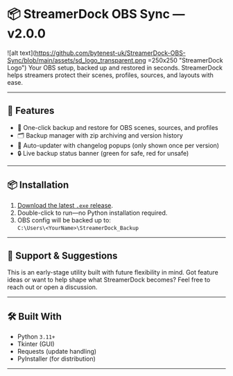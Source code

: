 # 📦 StreamerDock OBS Sync — v2.0.0
![alt text](https://github.com/bytenest-uk/StreamerDock-OBS-Sync/blob/main/assets/sd_logo_transparent.png =250x250 "StreamerDock Logo")
Your OBS setup, backed up and restored in seconds. StreamerDock helps streamers protect their scenes, profiles, sources, and layouts with ease.

---
## 🚀 Features

- 🔄 One-click backup and restore for OBS scenes, sources, and profiles
- 🗂 Backup manager with zip archiving and version history
- 💬 Auto-updater with changelog popups (only shown once per version)
- 🔒 Live backup status banner (green for safe, red for unsafe)
---

## 📦 Installation

1. [Download the latest `.exe` release](https://github.com/bytenest-uk/StreamerDock-OBS-Sync/releases).
2. Double-click to run—no Python installation required.
3. OBS config will be backed up to:  
   `C:\Users\<YourName>\StreamerDock_Backup`

---

## 💬 Support & Suggestions

This is an early-stage utility built with future flexibility in mind. Got feature ideas or want to help shape what StreamerDock becomes? Feel free to reach out or open a discussion.

---

## 🛠 Built With

- Python `3.11+`  
- Tkinter (GUI)  
- Requests (update handling)  
- PyInstaller (for distribution)

---

